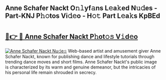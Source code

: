 ## Anne Schafer Nackt O𝚗𝚕yf𝚊ns L𝚎a𝚔ed N𝚞𝚍es - Part-KNJ P𝚑𝚘tos Vi𝚍𝚎o - H𝚘𝚝 Part L𝚎a𝚔s KpBEd

# <h2><a href="http://kfa04ge.oniu.top/?m=Anne+Schafer+Nackt">🔗👉 🔴 Anne Schafer Nackt P𝚑ot𝚘𝚜 V𝚒d𝚎o</a></h2>

[![Anne Schafer Nackt Nu𝚍e𝚜](https://i.imgur.com/0qMVB7G.gif)](http://kfa04ge.oniu.top/?m=Anne+Schafer+Nackt)
Web-based artist and amusement giver Anne Schafer Nackt, known for publishing dance and lifestyle tutorials through trending dance moves and short films. Anne Schafer Nackt's public image is characterized by its warm and genuine demeanor, but the intricacies of his personal life remain shrouded in secrecy.  
